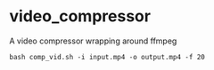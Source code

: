 # video_compressor
A video compressor wrapping around ffmpeg

`bash comp_vid.sh -i input.mp4 -o output.mp4 -f 20`
